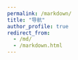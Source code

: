 ```yaml
---
permalink: /markdown/
title: "导航"
author_profile: true
redirect_from: 
  - /md/
  - /markdown.html
---
```




